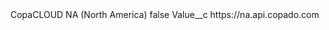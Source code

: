 <?xml version="1.0" encoding="UTF-8"?>
<CustomMetadata xmlns="http://soap.sforce.com/2006/04/metadata" xmlns:xsi="http://www.w3.org/2001/XMLSchema-instance" xmlns:xsd="http://www.w3.org/2001/XMLSchema">
    <label>CopaCLOUD NA (North America)</label>
    <protected>false</protected>
    <values>
        <field>Value__c</field>
        <value xsi:type="xsd:string">https://na.api.copado.com</value>
    </values>
</CustomMetadata>

